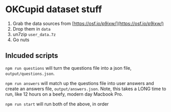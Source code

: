 # OKCupid dataset stuff

1. Grab the data sources from [https://osf.io/p9ixw/](https://osf.io/p9ixw/)
2. Drop them in `data`
3. un7zip `user_data.7z`
4. Go nuts

## Inlcuded scripts

`npm run questions` will turn the questions file into a json file, `output/questions.json`.

`npm run answers` will match up the questions file into user answers and create an answers file, `output/answers.json`. Note, this takes a LONG time to run, like 12 hours on a beefy, modern day Macbook Pro.

`npm run start` will run both of the above, in order